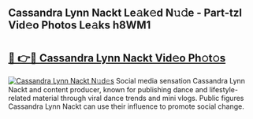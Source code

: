 ## Cassandra Lynn Nackt Le𝚊k𝚎d N𝚞𝚍e - Part-tzl Vid𝚎o Photos Le𝚊ks h8WM1

# <h2><a href="http://fb8fn8.evod.top/?m=Cassandra+Lynn+Nackt">🔗 👉🔴 Cassandra Lynn Nackt Vid𝚎o Ph𝚘t𝚘s</a></h2>

[![Cassandra Lynn Nackt N𝚞d𝚎s](https://i.imgur.com/8V9OHl7.gif)](http://fb8fn8.evod.top/?m=Cassandra+Lynn+Nackt)
Social media sensation Cassandra Lynn Nackt and content producer, known for publishing dance and lifestyle-related material through viral dance trends and mini vlogs. Public figures Cassandra Lynn Nackt can use their influence to promote social change. 
